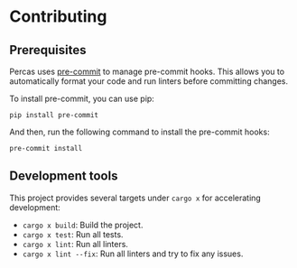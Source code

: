 # Contributing

## Prerequisites

Percas uses [pre-commit](https://pre-commit.com/) to manage pre-commit hooks. This allows you to automatically format your code and run linters before committing changes.

To install pre-commit, you can use pip:

```shell
pip install pre-commit
```

And then, run the following command to install the pre-commit hooks:

```shell
pre-commit install
```

## Development tools

This project provides several targets under `cargo x` for accelerating development:

* `cargo x build`: Build the project.
* `cargo x test`: Run all tests.
* `cargo x lint`: Run all linters.
* `cargo x lint --fix`: Run all linters and try to fix any issues.
